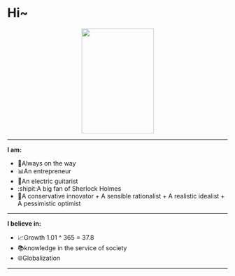 # Hi~
<p align="center">
  <img width="165" height="240" src="https://media.giphy.com/media/JQ54sqhIDXohG/giphy.gif">
</p>

- -----------------------------------------------------------------------------------------------------
**I am:**

- 🚶Always on the way
- 📊An entrepreneur 
- 🎸An electric guitarist
- :shipit:A big fan of Sherlock Holmes 
- 🤔A conservative innovator + A sensible rationalist + A realistic idealist + A pessimistic optimist 
- -----------------------------------------------------------------------------------------------------
**I believe in:**

- 📈Growth 1.01 ^ 365 = 37.8 
- 📚knowledge in the service of society
- 🌐Globalization
- -----------------------------------------------------------------------------------------------------
